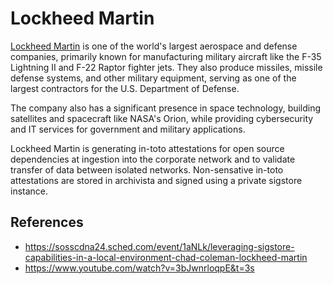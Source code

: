 # Lockheed Martin

[Lockheed Martin](https://www.lockheedmartin.com/) is one of the world's largest aerospace and defense companies, primarily known for manufacturing military aircraft like the F-35 Lightning II and F-22 Raptor fighter jets. They also produce missiles, missile defense systems, and other military equipment, serving as one of the largest contractors for the U.S. Department of Defense.

The company also has a significant presence in space technology, building satellites and spacecraft like NASA's Orion, while providing cybersecurity and IT services for government and military applications.

Lockheed Martin is generating in-toto attestations for open source dependencies at ingestion into the corporate network and to validate transfer of data between isolated networks. Non-sensative in-toto attestations are stored in archivista and signed using a private sigstore instance.

## References

- https://sosscdna24.sched.com/event/1aNLk/leveraging-sigstore-capabilities-in-a-local-environment-chad-coleman-lockheed-martin
- https://www.youtube.com/watch?v=3bJwnrloqpE&t=3s
